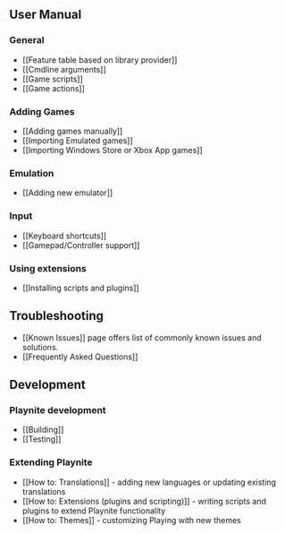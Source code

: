 User Manual
--------
### General
* [[Feature table based on library provider]]
* [[Cmdline arguments]]
* [[Game scripts]]
* [[Game actions]]

### Adding Games
* [[Adding games manually]]
* [[Importing Emulated games]]
* [[Importing Windows Store or Xbox App games]]

### Emulation
* [[Adding new emulator]]

### Input
* [[Keyboard shortcuts]]
* [[Gamepad/Controller support]]

### Using extensions
* [[Installing scripts and plugins]]

Troubleshooting
--------
* [[Known Issues]] page offers list of commonly known issues and solutions.
* [[Frequently Asked Questions]]

Development
--------
### Playnite development
* [[Building]]
* [[Testing]]

### Extending Playnite
* [[How to: Translations]] - adding new languages or updating existing translations
* [[How to: Extensions (plugins and scripting)]] - writing scripts and plugins to extend Playnite functionality
* [[How to: Themes]] - customizing Playing with new themes
